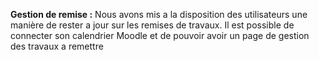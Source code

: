 **Gestion de remise :** Nous avons mis a la disposition des utilisateurs une manière de rester a jour sur les remises de travaux. Il est possible de connecter son calendrier Moodle et de pouvoir avoir un page de gestion des travaux a remettre